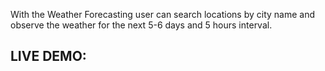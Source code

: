 With the Weather Forecasting user can search locations by city name and observe the weather for the next 5-6 days and 5 hours interval.
## LIVE DEMO:
